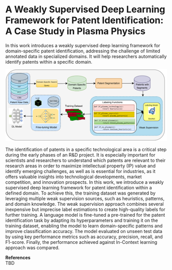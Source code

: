 # A Weakly Supervised Deep Learning Framework for Patent Identification: A Case Study in Plasma Physics

In this work introduces a weakly supervised deep learning framework for domain-specific patent identification, addressing the challenge of limited annotated data in specialized domains. It will help researchers automatically identify patents within a specific domain.


![archi](https://github.com/sofean-mso/Patent-Identification/blob/main/archi__.png)

The identification of patents in a specific technological area is a critical step during the early phases of an R\&D project. It is especially important for scientists and researchers to understand which patents are relevant to their research areas in order to maximize intellectual property (IP) value and identify emerging challenges, as well as is essential for industries, as it offers valuable insights into technological developments, market competition, and innovation prospects. In this work, we introduce a weakly supervised deep learning framework for patent identification within a defined domain. To achieve this, the training dataset was generated by leveraging multiple weak supervision sources, such as heuristics, patterns, and domain knowledge. The weak supervision approach combines several inexpensive but imprecise label estimations to create high-quality labels for further training. A language model is fine-tuned a pre-trained for the patent identification task by adapting its hyperparameters and training it on the training dataset, enabling the model to learn domain-specific patterns and improve classification accuracy. The model evaluated  on unseen test data by using key performance metrics such as accuracy, precision, recall, and F1-score. Finally, the performance achieved against In-Context learning approach was compared. 


**References**   
TBD


